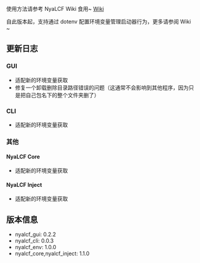 使用方法请参考 NyaLCF Wiki 食用~ [Wiki](https://docs-nyalcf.1l1.icu)

[//]: # (应用户需求，Nya LoCyanFrp! 开始开发 CLI 版本，欢迎使用和反馈问题！)
自此版本起，支持通过 dotenv 配置环境变量管理启动器行为，更多请参阅 Wiki ~

## 更新日志

### GUI

- 适配新的环境变量获取
- 修复一个卸载删除目录路径错误的问题（这通常不会影响到其他程序，因为只是把自己包名下的整个文件夹删了）

### CLI

- 适配新的环境变量获取

### 其他

#### NyaLCF Core

- 适配新的环境变量获取

#### NyaLCF Inject

- 适配新的环境变量获取

## 版本信息

- nyalcf_gui: 0.2.2
- nyalcf_cli: 0.0.3
- nyalcf_env: 1.0.0
- nyalcf_core,nyalcf_inject: 1.1.0

<!-- Some change log here -->
